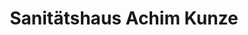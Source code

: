 ---
title: "Sanitätshaus Achim Kunze"
url: /wiesbaden/sanitaetshaus-achim-kunze-schiersteiner-strasse/
shop: Sanitätshaus
---